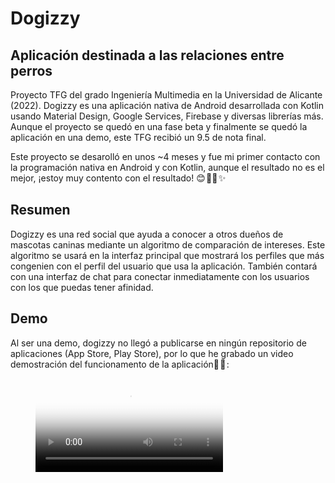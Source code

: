 # Dogizzy

## Aplicación destinada a las relaciones entre perros

Proyecto TFG del grado Ingeniería Multimedia en la Universidad de Alicante (2022). Dogizzy es una aplicación nativa de Android desarrollada con Kotlin usando Material Design, Google Services, Firebase y diversas librerías más. Aunque el proyecto se quedó en una fase beta y finalmente se quedó la aplicación en una demo, este TFG recibió un 9.5 de nota final.

Este proyecto se desarolló en unos ~4 meses y fue mi primer contacto con la programación nativa en Android y con Kotlin, aunque el resultado no es el mejor, ¡estoy muy contento con el resultado! 😊 🐕‍🦺 ✨

## Resumen

Dogizzy es una red social que ayuda a conocer a otros dueños de mascotas caninas mediante un algoritmo de comparación de intereses. Este algoritmo se usará en la interfaz principal que mostrará los perfiles que más congenien con el perfil del usuario que usa la aplicación. También contará con una interfaz de chat para conectar inmediatamente con los usuarios con los que puedas tener afinidad.

## Demo

Al ser una demo, dogizzy no llegó a publicarse en ningún repositorio de aplicaciones (App Store, Play Store), por lo que he grabado un video demostración del funcionamento de la aplicación📱 🎥 :

<figure class="video_container">
  <video controls="true" allowfullscreen="true" poster="/dogizzy/paws.png">
    <source src="/dogizzy/dogizzy-demo-video.mp4" type="video/mp4">
  </video>
</figure>
